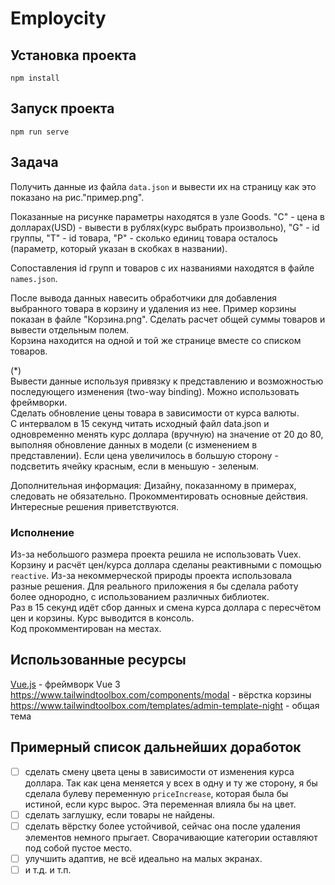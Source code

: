 # Employcity

## Установка проекта
```
npm install
```

## Запуск проекта
```
npm run serve
```

## Задача  
Получить данные из файла `data.json` и вывести их на страницу как это показано на рис."пример.png".  

Показанные на рисунке параметры находятся в узле Goods. "C" - цена в долларах(USD) - вывести в рублях(курс выбрать произвольно), "G" - id группы, "T" - id товара, "P" - сколько единиц товара осталось (параметр, который указан в скобках в названии).  

Сопоставления id групп и товаров с их названиями находятся в файле `names.json`.  

После вывода данных навесить обработчики для добавления выбранного товара в корзину и удаления из нее. Пример корзины показан в файле "Корзина.png". Сделать расчет общей суммы товаров и вывести отдельным полем.  
Корзина находится на одной и той же странице вместе со списком товаров.  

(*)  
Вывести данные используя привязку к представлению и возможностью последующего изменения (two-way binding). Можно использовать фреймворки.  
Сделать обновление цены товара в зависимости от курса валюты.  
С интервалом в 15 секунд читать исходный файл data.json и одновременно менять курс доллара (вручную) на значение от 20 до 80, выполняя обновление данных в модели (с изменением в представлении). Если цена увеличилось в большую сторону - подсветить ячейку красным, если в меньшую - зеленым.  

Дополнительная информация: Дизайну, показанному в примерах, следовать не обязательно. Прокомментировать основные действия. Интересные решения приветствуются.  

### Исполнение  
Из-за небольшого размера проекта решила не использовать Vuex. Корзину и расчёт цен/курса доллара сделаны реактивными с помощью `reactive`. Из-за некоммерческой природы проекта использовала разные решения. Для реального приложения я бы сделала работу более однородно, с использованием различных библиотек.  
Раз в 15 секунд идёт сбор данных и смена курса доллара с пересчётом цен и корзины. Курс выводится в консоль.  
Код прокомментирован на местах.  

## Использованные ресурсы  
[Vue.js](https://vuejs.org/) - фреймворк Vue 3  
https://www.tailwindtoolbox.com/components/modal - вёрстка корзины    
https://www.tailwindtoolbox.com/templates/admin-template-night - общая тема  

## Примерный список дальнейших доработок  
- [ ] сделать смену цвета цены в зависимости от изменения курса доллара. Так как цена меняется у всех в одну и ту же сторону, я бы сделала булеву переменную `priceIncrease`, которая была бы истиной, если курс вырос. Эта переменная влияла бы на цвет.
- [ ] сделать заглушку, если товары не найдены.
- [ ] сделать вёрстку более устойчивой, сейчас она после удаления элементов немного прыгает. Сворачивающие категории оставляют под собой пустое место.  
- [ ] улучшить адаптив, не всё идеально на малых экранах.
- [ ] и т.д. и т.п.  